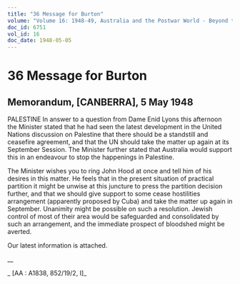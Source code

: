 ```yaml
---
title: "36 Message for Burton"
volume: "Volume 16: 1948-49, Australia and the Postwar World - Beyond the Region"
doc_id: 6751
vol_id: 16
doc_date: 1948-05-05
---
```


# 36 Message for Burton

## Memorandum, [CANBERRA], 5 May 1948

PALESTINE In answer to a question from Dame Enid Lyons this afternoon the Minister stated that he had seen the latest development in the United Nations discussion on Palestine that there should be a standstill and ceasefire agreement, and that the UN should take the matter up again at its September Session. The Minister further stated that Australia would support this in an endeavour to stop the happenings in Palestine.

The Minister wishes you to ring John Hood at once and tell him of his desires in this matter. He feels that in the present situation of practical partition it might be unwise at this juncture to press the partition decision further, and that we should give support to some cease hostilities arrangement (apparently proposed by Cuba) and take the matter up again in September. Unanimity might be possible on such a resolution. Jewish control of most of their area would be safeguarded and consolidated by such an arrangement, and the immediate prospect of bloodshed might be averted.

Our latest information is attached.

__

_ [AA : A1838, 852/19/2, I]_

